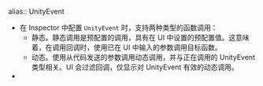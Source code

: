 alias:: UnityEvent

- 在 Inspector 中配置 `UnityEvent` 时，支持两种类型的函数调用：
	- 静态。静态调用是预配置的调用，具有在 UI 中设置的预配置值。这意味着，在调用回调时，使用已在 UI 中输入的参数调用目标函数。
	- 动态。使用从代码发送的参数调用动态调用，并与正在调用的 UnityEvent 类型相关。UI 会过滤回调，仅显示对 UnityEvent 有效的动态调用。
-